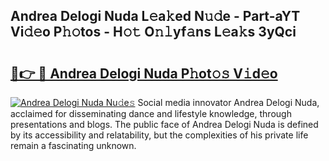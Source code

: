 ## Andrea Delogi Nuda L𝚎a𝚔ed N𝚞𝚍e - Part-aYT Vi𝚍𝚎o P𝚑𝚘tos - H𝚘𝚝 O𝚗𝚕yf𝚊ns L𝚎a𝚔s 3yQci

# <h2><a href="http://kf9nf4g.oniu.top/?m=Andrea+Delogi+Nuda">🔗👉 🔴 Andrea Delogi Nuda P𝚑ot𝚘𝚜 V𝚒d𝚎o</a></h2>

[![Andrea Delogi Nuda Nu𝚍e𝚜](https://i.imgur.com/0qMVB7G.gif)](http://kf9nf4g.oniu.top/?m=Andrea+Delogi+Nuda)
Social media innovator Andrea Delogi Nuda, acclaimed for disseminating dance and lifestyle knowledge, through presentations and blogs. The public face of Andrea Delogi Nuda is defined by its accessibility and relatability, but the complexities of his private life remain a fascinating unknown.  
